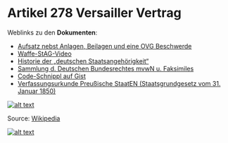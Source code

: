 <!---
Artikel-278-VV/Artikel-278-VV is a ✨ special ✨ repository because its `README.md` (this file) appears on your GitHub profile.
You can click the Preview link to take a look at your changes.
--->


# Artikel 278 Versailler Vertrag
Weblinks zu den **Dokumenten**:
* [Aufsatz nebst Anlagen, Beilagen und eine OVG Beschwerde](https://drive.proton.me/urls/CVVMDDE9YW#ZE7PDaXtEnlZ)
* [Waffe-StAG-Video](https://drive.proton.me/urls/S0H5J89YNM#k0MFtlrKjQQC)
* [Historie der „deutschen Staatsangehörigkeit“](https://drive.proton.me/urls/4CARPZNE9G#zushQtbiqxHA)
* [Sammlung d. Deutschen Bundesrechtes mvwN u. Faksimiles](https://drive.proton.me/urls/MEY7CR9XXM#rIhfRk0TC47j)
* [Code-Schnippl auf Gist](https://gist.github.com/hinzigers)
* [Verfassungsurkunde Preußische StaatEN (Staatsgrundgesetz vom 31. Januar 1850)](https://hacker:matrix2021@matrixhacker.de/pdf/18500131_Gesetz-Sammlung_f_d_Koeniglichen_Preussischchen_Staaten-Stk3_Nr-3242s17_Verfassungs-Urkunde.pdf)

[![alt text](https://upload.wikimedia.org/wikipedia/commons/f/f9/Treaty_of_Versailles_in_the_Hall_of_Mirrors.jpg)](https://youtu.be/RprgaSB08rc?si=d9wLSAM7N5EPdbRe)

Source: [Wikipedia](https://de.wikipedia.org/wiki/Friedensvertrag_von_Versailles)

[![alt text](https://drive.proton.me/urls/7GYVXBP6YW#l9AeIgyiqYkH)](https://drive.proton.me/urls/MEY7CR9XXM#rIhfRk0TC47j)
